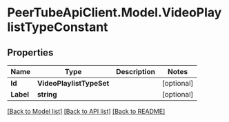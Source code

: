# PeerTubeApiClient.Model.VideoPlaylistTypeConstant

## Properties

Name | Type | Description | Notes
------------ | ------------- | ------------- | -------------
**Id** | **VideoPlaylistTypeSet** |  | [optional] 
**Label** | **string** |  | [optional] 

[[Back to Model list]](../README.md#documentation-for-models) [[Back to API list]](../README.md#documentation-for-api-endpoints) [[Back to README]](../README.md)

